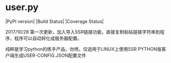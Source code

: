 user.py
===========

|PyPI version| |Build Status| |Coverage Status|

2017/10/28
第一次更新，加入导入SSR链接功能，直接复制粘帖链接字符串到程序，程序可以自动转化成服务器配置。

纯粹是学习python的练手产品，勿喷。仅适用于LINUX上使用SSR PYTHON版客户端生成USER-CONFIG.JSON配置文件
